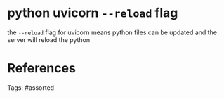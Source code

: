 # python uvicorn `--reload` flag
the `--reload` flag for uvicorn means python files can be updated and the server will reload the python

# References

Tags:
    #assorted
